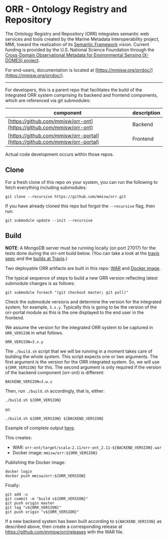 # ORR - Ontology Registry and Repository

The Ontology Registry and Repository (ORR) integrates semantic web services and tools
created by the Marine Metadata Interoperability project, MMI, toward the realization
of its [Semantic Framework](https://marinemetadata.org/semanticframework) vision.
Current funding is provided by the U.S. National Science Foundation through the
[Cross-Domain Observational Metadata for Environmental Sensing (X-DOMES) project](
https://www.earthcube.org/group/x-domes).

For end-users, documentation is located at
[https://mmisw.org/orrdoc/](https://mmisw.org/orrdoc/).

----

For developers, this is a parent repo that facilitates the build of the
integrated ORR system comprising its backend and frontend components,
which are referenced via git submodules:

| component | description |
|-----------|-------------|
| [https://github.com/mmisw/orr-ont](https://github.com/mmisw/orr-ont)       | Backend |
| [https://github.com/mmisw/orr-portal](https://github.com/mmisw/orr-portal) | Frontend |

Actual code development occurs within those repos.

## Clone

For a fresh clone of this repo on your system, you can run the following
to fetch everything including submodules:

```
git clone --recursive https://github.com/mmisw/orr.git
```

If you have already cloned this repo but forgot the `--recursive` flag,
then run:

```
git submodule update --init --recursive
```

## Build

**NOTE**: A MongoDB server must be running locally (on port 27017)
for the tests done during the orr-ont build below.
(You can take a look at the [travis spec](https://github.com/mmisw/orr-ont/blob/master/.travis.yml)
and the [builds at Travis](https://travis-ci.org/mmisw/orr-ont).)

Two deployable ORR artifacts are built in this repo:
[WAR](https://github.com/mmisw/orr/releases)
and
[Docker image](https://cloud.docker.com/u/mmisw/repository/docker/mmisw/orr).

The typical sequence of steps to build a new ORR version reflecting
latest submodule changes is as follows:

```
git submodule foreach "(git checkout master; git pull)"
```

Check the submodule versions and determine the version for the integrated system,
for example, `3.x.y`.  Typically this is going to be the version of the
orr-portal module as this is the one displayed to the end user in the frontend.

We assume the version for the integrated ORR system to be captured in
`ORR_VERSION` in what follows.

```
ORR_VERSION=3.x.y
```

The `./build.sh` script that we will be running in a moment takes care of
building the whole system. This script expects one or two arguments.
The first argument is the version for the ORR integrated system.
So, we will use `${ORR_VERSION}` for this.
The second argument is only required if the version of the backend
component (orr-ont) is different:

```
BACKEND_VERSION=3.w.z
```

Then, run `./build.sh` accordingly, that is, either:

```
./build.sh ${ORR_VERSION}
```

or:

```
./build.sh ${ORR_VERSION} ${BACKEND_VERSION}
```

Example of complete output
[here](https://gist.github.com/carueda/980020ffa0662a11a3a129b8a1274a2f).

This creates:
- WAR:          `orr-ont/target/scala-2.11/orr-ont_2.11-${BACKEND_VERSION}.war`
- Docker image: `mmisw/orr:${ORR_VERSION}`

Publishing the Docker image:

```
docker login
docker push mmisw/orr:${ORR_VERSION}
```

Finally:

```
git add -u
git commit -m "build v${ORR_VERSION}"
git push origin master
git tag "v${ORR_VERSION}"
git push origin "v${ORR_VERSION}"
```

If a new backend system has been built according to `${BACKEND_VERSION}`
as described above, then create a corresponding release at
https://github.com/mmisw/orr/releases with the WAR file.
